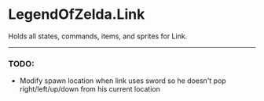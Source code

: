 # LegendOfZelda.Link

Holds all states, commands, items, and sprites for Link.

---
### TODO:
- Modify spawn location when link uses sword so he doesn't pop right/left/up/down from his current location